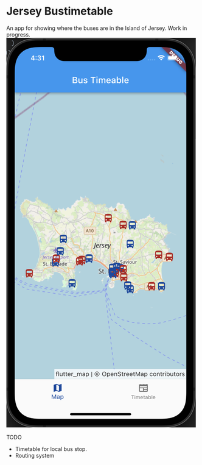 # Jersey Bustimetable
An app for showing where the buses are in the Island of Jersey. Work in progress.
![Main view](img/image.png)

TODO
- Timetable for local bus stop.
- Routing system